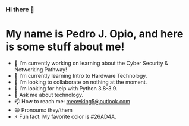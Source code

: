 ### Hi there 👋
# My name is Pedro J. Opio, and here is some stuff about me!
- 🔭 I’m currently working on learning about the Cyber Security & Networking Pathway!
- 🌱 I’m currently learning Intro to Hardware Technology.
- 👯 I’m looking to collaborate on nothing at the moment.
- 🤔 I’m looking for help with Python 3.8-3.9.
- 💬 Ask me about technology.
- 📫 How to reach me: meowking5@outlook.com
- 😄 Pronouns: they/them
- ⚡ Fun fact: My favorite color is #26AD4A.

